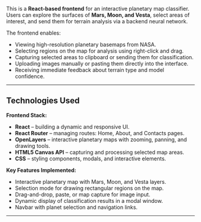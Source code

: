 This is a **React-based frontend** for an interactive planetary map classifier. Users can explore the surfaces of **Mars, Moon, and Vesta**, select areas of interest, and send them for terrain analysis via a backend neural network.  

The frontend enables:

- Viewing high-resolution planetary basemaps from NASA.
- Selecting regions on the map for analysis using right-click and drag.
- Capturing selected areas to clipboard or sending them for classification.
- Uploading images manually or pasting them directly into the interface.
- Receiving immediate feedback about terrain type and model confidence.

---

## Technologies Used

**Frontend Stack:**

- **React** – building a dynamic and responsive UI.
- **React Router** – managing routes: Home, About, and Contacts pages.
- **OpenLayers** – interactive planetary maps with zooming, panning, and drawing tools.
- **HTML5 Canvas API** – capturing and processing selected map areas.
- **CSS** – styling components, modals, and interactive elements.

**Key Features Implemented:**

- Interactive planetary map with Mars, Moon, and Vesta layers.
- Selection mode for drawing rectangular regions on the map.
- Drag-and-drop, paste, or map capture for image input.
- Dynamic display of classification results in a modal window.
- Navbar with planet selection and navigation links.

---
